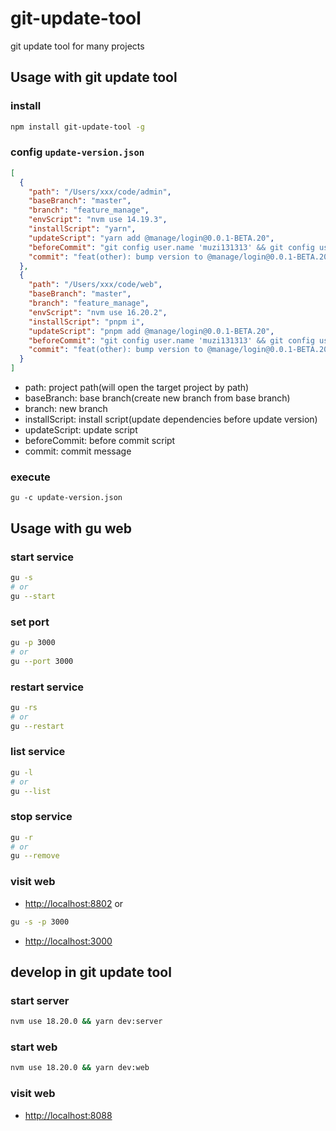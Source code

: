 # git-update-tool
git update tool for many projects

## Usage with git update tool
### install
```bash
npm install git-update-tool -g
```
### config `update-version.json`
```json
[
  {
    "path": "/Users/xxx/code/admin",
    "baseBranch": "master",
    "branch": "feature_manage",
    "envScript": "nvm use 14.19.3",
    "installScript": "yarn",
    "updateScript": "yarn add @manage/login@0.0.1-BETA.20",
    "beforeCommit": "git config user.name 'muzi131313' && git config user.email 'muzi131313@163.com'",
    "commit": "feat(other): bump version to @manage/login@0.0.1-BETA.20"
  },
  {
    "path": "/Users/xxx/code/web",
    "baseBranch": "master",
    "branch": "feature_manage",
    "envScript": "nvm use 16.20.2",
    "installScript": "pnpm i",
    "updateScript": "pnpm add @manage/login@0.0.1-BETA.20",
    "beforeCommit": "git config user.name 'muzi131313' && git config user.email 'muzi131313@163.com'",
    "commit": "feat(other): bump version to @manage/login@0.0.1-BETA.20"
  }
]
```

- path: project path(will open the target project by path)
- baseBranch: base branch(create new branch from base branch)
- branch: new branch
- installScript: install script(update dependencies before update version)
- updateScript: update script
- beforeCommit: before commit script
- commit: commit message

### execute
```
gu -c update-version.json
```

## Usage with gu web
### start service
```bash
gu -s
# or
gu --start
```
### set port
```bash
gu -p 3000
# or
gu --port 3000
```
### restart service
```bash
gu -rs
# or
gu --restart
```
### list service
```bash
gu -l
# or
gu --list
```
### stop service
```bash
gu -r
# or
gu --remove
```

### visit web
- [http://localhost:8802](http://localhost:8802)
or
```bash
gu -s -p 3000
```
- [http://localhost:3000](http://localhost:3000)


## develop in git update tool
### start server
```bash
nvm use 18.20.0 && yarn dev:server
```
### start web
```bash
nvm use 18.20.0 && yarn dev:web
```
### visit web

- [http://localhost:8088](http://localhost:8088)

